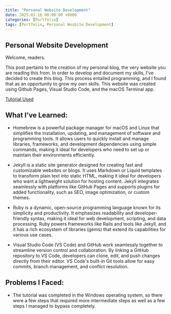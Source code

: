 ```yaml
---
title: "Personal Website Development"
date: 2025-01-16 00:00:00 +0800
categories: [Portfolio]
tags: [Portfolio, Personal Wesbite Development]
---
```


## Personal Website Development

Welcome, readers.

This post pertains to the creation of my personal blog, the very website you are reading this from. In order to develop and document my skills, I've decided to create this blog. This process entailed programming, and I found that as an opportunity to grow my own skills. This website was created using Github Pages, Visual Studio Code, and the macOS Terminal app.

[Tutorial Used](https://youtu.be/m1RYsmOMPLs)

## What I've Learned:

* Homebrew is a powerful package manager for macOS and Linux that simplifies the installation, updating, and management of software and programming tools. It allows users to quickly install and manage libraries, frameworks, and development dependencies using simple commands, making it ideal for developers who need to set up or maintain their environments efficiently.

* Jekyll is a static site generator designed for creating fast and customizable websites or blogs. It uses Markdown or Liquid templates to transform plain text into static HTML, making it ideal for developers who want a lightweight solution for hosting content. Jekyll integrates seamlessly with platforms like GitHub Pages and supports plugins for added functionality, such as SEO, image optimization, or custom themes.

* Ruby is a dynamic, open-source programming language known for its simplicity and productivity. It emphasizes readability and developer-friendly syntax, making it ideal for web development, scripting, and data processing. Ruby powers frameworks like Rails and tools like Jekyll, and it has a rich ecosystem of libraries (gems) that extend its capabilities for various use cases.

* Visual Studio Code (VS Code) and GitHub work seamlessly together to streamline version control and collaboration. By linking a GitHub repository to VS Code, developers can clone, edit, and push changes directly from their editor. VS Code's built-in Git tools allow for easy commits, branch management, and conflict resolution.

## Problems I Faced:

* The tutorial was completed in the Windows operating system, so there were a few steps that required more intermediate steps as well as a few steps I managed to bypass completely.







